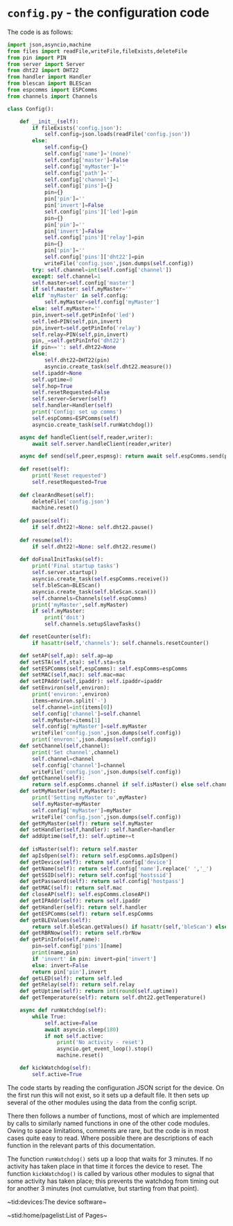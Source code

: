 # `config.py` - the configuration code #

The code is as follows:
```python
import json,asyncio,machine
from files import readFile,writeFile,fileExists,deleteFile
from pin import PIN
from server import Server
from dht22 import DHT22
from handler import Handler
from blescan import BLEScan
from espcomms import ESPComms
from channels import Channels

class Config():

    def __init__(self):
        if fileExists('config.json'):
            self.config=json.loads(readFile('config.json'))
        else:
            self.config={}
            self.config['name']='(none)'
            self.config['master']=False
            self.config['myMaster']=''
            self.config['path']=''
            self.config['channel']=1
            self.config['pins']={}
            pin={}
            pin['pin']=''
            pin['invert']=False
            self.config['pins']['led']=pin
            pin={}
            pin['pin']=''
            pin['invert']=False
            self.config['pins']['relay']=pin
            pin={}
            pin['pin']=''
            self.config['pins']['dht22']=pin
            writeFile('config.json',json.dumps(self.config))
        try: self.channel=int(self.config['channel'])
        except: self.channel=1
        self.master=self.config['master']
        if self.master: self.myMaster=''
        elif 'myMaster' in self.config:
            self.myMaster=self.config['myMaster']
        else: self.myMaster=''
        pin,invert=self.getPinInfo('led')
        self.led=PIN(self,pin,invert)
        pin,invert=self.getPinInfo('relay')
        self.relay=PIN(self,pin,invert)
        pin,_=self.getPinInfo('dht22')
        if pin=='': self.dht22=None
        else:
            self.dht22=DHT22(pin)
            asyncio.create_task(self.dht22.measure())
        self.ipaddr=None
        self.uptime=0
        self.hop=True
        self.resetRequested=False
        self.server=Server(self)
        self.handler=Handler(self)
        print('Config: set up comms')
        self.espComms=ESPComms(self)
        asyncio.create_task(self.runWatchdog())

    async def handleClient(self,reader,writer):
        await self.server.handleClient(reader,writer)

    async def send(self,peer,espmsg): return await self.espComms.send(peer,espmsg)
    
    def reset(self):
        print('Reset requested')
        self.resetRequested=True
    
    def clearAndReset(self):
        deleteFile('config.json')
        machine.reset()
    
    def pause(self):
        if self.dht22!=None: self.dht22.pause()
    
    def resume(self):
        if self.dht22!=None: self.dht22.resume()
    
    def doFinalInitTasks(self):
        print('Final startup tasks')
        self.server.startup()
        asyncio.create_task(self.espComms.receive())
        self.bleScan=BLEScan()
        asyncio.create_task(self.bleScan.scan())
        self.channels=Channels(self.espComms)
        print('myMaster',self.myMaster)
        if self.myMaster:
            print('doit')
            self.channels.setupSlaveTasks()

    def resetCounter(self):
        if hasattr(self,'channels'): self.channels.resetCounter()

    def setAP(self,ap): self.ap=ap
    def setSTA(self,sta): self.sta=sta
    def setESPComms(self,espComms): self.espComms=espComms 
    def setMAC(self,mac): self.mac=mac
    def setIPAddr(self,ipaddr): self.ipaddr=ipaddr
    def setEnviron(self,environ):
        print('environ:',environ)
        items=environ.split('-')
        self.channel=int(items[0])
        self.config['channel']=self.channel
        self.myMaster=items[1]
        self.config['myMaster']=self.myMaster
        writeFile('config.json',json.dumps(self.config))
        print('envron:',json.dumps(self.config))
    def setChannel(self,channel):
        print('Set channel',channel)
        self.channel=channel
        self.config['channel']=channel
        writeFile('config.json',json.dumps(self.config))
    def getChannel(self):
        return self.espComms.channel if self.isMaster() else self.channel
    def setMyMaster(self,myMaster):
        print('Setting myMaster to',myMaster)
        self.myMaster=myMaster
        self.config['myMaster']=myMaster
        writeFile('config.json',json.dumps(self.config))
    def getMyMaster(self): return self.myMaster
    def setHandler(self,handler): self.handler=handler
    def addUptime(self,t): self.uptime+=t
    
    def isMaster(self): return self.master
    def apIsOpen(self): return self.espComms.apIsOpen()
    def getDevice(self): return self.config['device']
    def getName(self): return self.config['name'].replace(' ','_')
    def getSSID(self): return self.config['hostssid']
    def getPassword(self): return self.config['hostpass']
    def getMAC(self): return self.mac
    def closeAP(self): self.espComms.closeAP()
    def getIPAddr(self): return self.ipaddr
    def getHandler(self): return self.handler
    def getESPComms(self): return self.espComms
    def getBLEValues(self):
        return self.bleScan.getValues() if hasattr(self,'bleScan') else ''
    def getRBRNow(self): return self.rbrNow
    def getPinInfo(self,name):
        pin=self.config['pins'][name]
        print(name,pin)
        if 'invert' in pin: invert=pin['invert']
        else: invert=False
        return pin['pin'],invert
    def getLED(self): return self.led
    def getRelay(self): return self.relay
    def getUptime(self): return int(round(self.uptime))
    def getTemperature(self): return self.dht22.getTemperature()

    async def runWatchdog(self):
        while True:
            self.active=False
            await asyncio.sleep(180)
            if not self.active:
                print('No activity - reset')
                asyncio.get_event_loop().stop()
                machine.reset()

    def kickWatchdog(self):
        self.active=True
```
The code starts by reading the configuration JSON script for the device. On the first run this will not exist, so it sets up a default file. It then sets up several of the other modules using the data from the config script.

There then follows a number of functions, most of which are implemented by calls to similarly named functions in one of the other code modules. Owing to space limitations, comments are rare, but the code is in most cases quite easy to read. Where possible there are descriptions of each function in the relevant parts of this documentation.

The function `runWatchdog()` sets up a loop that waits for 3 minutes. If no activity has taken place in that time it forces the device to reset. The function `kickWatchdog()` is called by various other modules to signal that some activity has taken place; this prevents the watchdog from timing out for another 3 minutes (not cumulative, but starting from that point).

~tid:devices:The device software~

~stid:home/pagelist:List of Pages~
